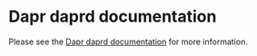 # Dapr daprd documentation

Please see the [Dapr daprd documentation](https://docs.dapr.io/concepts/dapr-services/sidecar/) for more information.